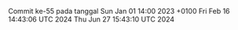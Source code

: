 Commit ke-55 pada tanggal Sun Jan 01 14:00 2023 +0100
Fri Feb 16 14:43:06 UTC 2024
Thu Jun 27 15:43:10 UTC 2024
